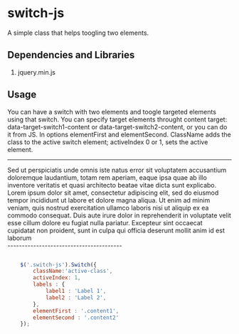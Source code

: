 # switch-js

A simple class that helps toogling two elements.

## Dependencies and Libraries 

1. jquery.min.js

## Usage

You can have a switch with two elements and toogle targeted elements using that switch.
You can specify target elements throught content target: 
data-target-switch1-content or data-target-switch2-content, 
or you can do it from JS.
In options elementFirst and elementSecond.
ClassName adds the class to the active switch element;
activeIndex 0 or 1, sets the active element.

----------------------------------------
  <div class="switch-js" data-target-switch1-content=".content1" data-target-switch2-content=".content2">
    <span class="switch-state-1 waves-effect waves-light btn-large"></span><span class="switch-state-2 waves-effect waves-light btn-large"></span>
  </div>
  <div>
    <div class="content1">
     Sed ut perspiciatis unde omnis iste natus error sit voluptatem accusantium doloremque laudantium, totam rem aperiam, eaque ipsa quae ab illo inventore veritatis et quasi architecto beatae vitae dicta sunt explicabo.
    </div>
    <div class="content2">
      Lorem ipsum dolor sit amet, consectetur adipiscing elit, sed do eiusmod tempor incididunt ut labore et dolore magna aliqua. Ut enim ad minim veniam, quis nostrud exercitation ullamco laboris nisi ut aliquip ex ea commodo consequat. Duis aute irure dolor in reprehenderit in voluptate velit esse cillum dolore eu fugiat nulla pariatur. Excepteur sint occaecat cupidatat non proident, sunt in culpa qui officia deserunt mollit anim id est laborum
    </div>
  </div>
----------------------------------------

```javascript

	$('.switch-js').Switch({
		className:'active-class',
		activeIndex: 1,
		labels : {
			label1 : 'Label 1',
			label2 : 'Label 2',
		},
		elementFirst : '.content1',
		elementSecond : '.content2'
	});

```
